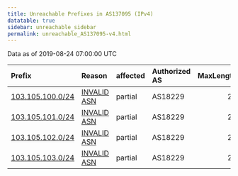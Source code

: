 ```yaml
---
title: Unreachable Prefixes in AS137095 (IPv4)
datatable: true
sidebar: unreachable_sidebar
permalink: unreachable_AS137095-v4.html
---
```


Data as of 2019-08-24 07:00:00 UTC


<div class="datatable-begin"></div>

| Prefix                                                     | Reason                                                                                                   | affected   | Authorized AS   |   MaxLength | Anchor                                       |   unreachable /24s |
|:-----------------------------------------------------------|:---------------------------------------------------------------------------------------------------------|:-----------|:----------------|------------:|:---------------------------------------------|-------------------:|
| [103.105.100.0/24](https://stat.ripe.net/103.105.100.0/24) | [INVALID ASN](https://rpki-validator.ripe.net/announcement-preview?asn=AS137095&prefix=103.105.100.0/24) | partial    | AS18229         |          22 | [APNIC](unreachable_APNIC_RPKI_Root-v4.html) |                  1 |
| [103.105.101.0/24](https://stat.ripe.net/103.105.101.0/24) | [INVALID ASN](https://rpki-validator.ripe.net/announcement-preview?asn=AS137095&prefix=103.105.101.0/24) | partial    | AS18229         |          22 | [APNIC](unreachable_APNIC_RPKI_Root-v4.html) |                  1 |
| [103.105.102.0/24](https://stat.ripe.net/103.105.102.0/24) | [INVALID ASN](https://rpki-validator.ripe.net/announcement-preview?asn=AS137095&prefix=103.105.102.0/24) | partial    | AS18229         |          22 | [APNIC](unreachable_APNIC_RPKI_Root-v4.html) |                  1 |
| [103.105.103.0/24](https://stat.ripe.net/103.105.103.0/24) | [INVALID ASN](https://rpki-validator.ripe.net/announcement-preview?asn=AS137095&prefix=103.105.103.0/24) | partial    | AS18229         |          22 | [APNIC](unreachable_APNIC_RPKI_Root-v4.html) |                  1 |

<div class="datatable-end"></div>